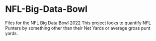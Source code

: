 # NFL-Big-Data-Bowl
Files for the NFL Big Data Bowl 2022 
This project looks to quantify NFL Punters by something other than their Net Yards or average gross punt yards.
